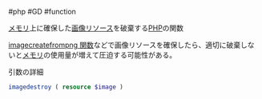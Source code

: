  #php #GD #function 

[メモリ](メモリ.md)上に確保した[画像リソース](画像リソース.md)を破棄する[PHP](PHP.md)の関数

[imagecreatefrompng 関数](imagecreatefrompng%20関数.md)などで画像リソースを確保したら、適切に破棄しないと[メモリ](メモリ.md)の使用量が増えて圧迫する可能性がある。

引数の詳細
```php
imagedestroy ( resource $image )
```